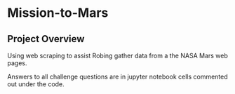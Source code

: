 # Mission-to-Mars
## Project Overview
Using web scraping to assist Robing gather data from a the NASA Mars web pages.

Answers to all challenge questions are in jupyter notebook cells commented out under the code.
